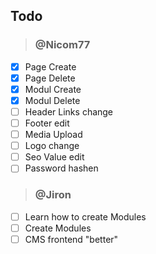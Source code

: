 ## Todo
> ### @Nicom77
- [x] Page Create
- [x] Page Delete
- [x] Modul Create
- [x] Modul Delete
- [ ] Header Links change
- [ ] Footer edit
- [ ] Media Upload
- [ ] Logo change
- [ ] Seo Value edit
- [ ] Password hashen

> ### @Jiron
- [ ] Learn how to create Modules
- [ ] Create Modules
- [ ] CMS frontend "better"
